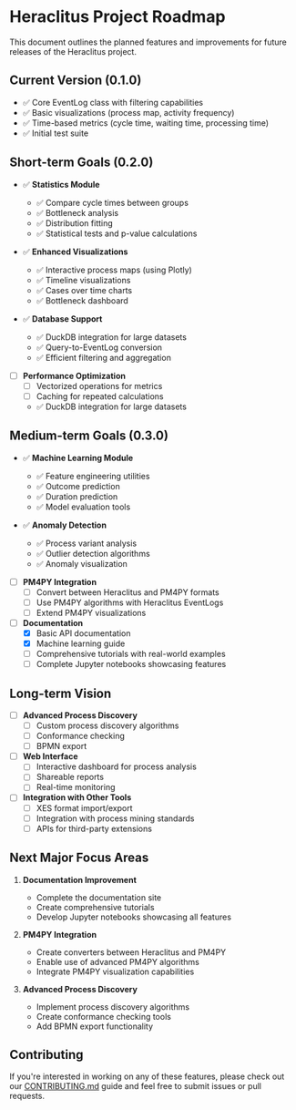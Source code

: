 # Heraclitus Project Roadmap

This document outlines the planned features and improvements for future releases of the Heraclitus project.

## Current Version (0.1.0)

- ✅ Core EventLog class with filtering capabilities
- ✅ Basic visualizations (process map, activity frequency)
- ✅ Time-based metrics (cycle time, waiting time, processing time)
- ✅ Initial test suite

## Short-term Goals (0.2.0)

- ✅ **Statistics Module**
  - ✅ Compare cycle times between groups
  - ✅ Bottleneck analysis
  - ✅ Distribution fitting
  - ✅ Statistical tests and p-value calculations

- ✅ **Enhanced Visualizations**
  - ✅ Interactive process maps (using Plotly)
  - ✅ Timeline visualizations
  - ✅ Cases over time charts
  - ✅ Bottleneck dashboard

- ✅ **Database Support**
  - ✅ DuckDB integration for large datasets
  - ✅ Query-to-EventLog conversion
  - ✅ Efficient filtering and aggregation

- [ ] **Performance Optimization**
  - [ ] Vectorized operations for metrics
  - [ ] Caching for repeated calculations
  - ✅ DuckDB integration for large datasets

## Medium-term Goals (0.3.0)

- ✅ **Machine Learning Module**
  - ✅ Feature engineering utilities
  - ✅ Outcome prediction
  - ✅ Duration prediction
  - ✅ Model evaluation tools

- ✅ **Anomaly Detection**
  - ✅ Process variant analysis
  - ✅ Outlier detection algorithms
  - ✅ Anomaly visualization

- [ ] **PM4PY Integration**
  - [ ] Convert between Heraclitus and PM4PY formats
  - [ ] Use PM4PY algorithms with Heraclitus EventLogs
  - [ ] Extend PM4PY visualizations

- [ ] **Documentation**
  - [x] Basic API documentation
  - [x] Machine learning guide
  - [ ] Comprehensive tutorials with real-world examples
  - [ ] Complete Jupyter notebooks showcasing features

## Long-term Vision

- [ ] **Advanced Process Discovery**
  - [ ] Custom process discovery algorithms
  - [ ] Conformance checking
  - [ ] BPMN export

- [ ] **Web Interface**
  - [ ] Interactive dashboard for process analysis
  - [ ] Shareable reports
  - [ ] Real-time monitoring

- [ ] **Integration with Other Tools**
  - [ ] XES format import/export
  - [ ] Integration with process mining standards
  - [ ] APIs for third-party extensions

## Next Major Focus Areas

1. **Documentation Improvement**
   - Complete the documentation site
   - Create comprehensive tutorials
   - Develop Jupyter notebooks showcasing all features

2. **PM4PY Integration**
   - Create converters between Heraclitus and PM4PY
   - Enable use of advanced PM4PY algorithms
   - Integrate PM4PY visualization capabilities

3. **Advanced Process Discovery**
   - Implement process discovery algorithms
   - Create conformance checking tools
   - Add BPMN export functionality

## Contributing

If you're interested in working on any of these features, please check out our [CONTRIBUTING.md](CONTRIBUTING.md) guide and feel free to submit issues or pull requests.